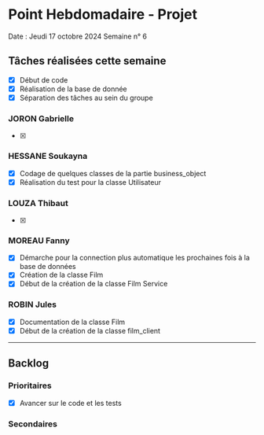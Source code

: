 # Point Hebdomadaire - Projet

Date : Jeudi 17 octobre 2024
Semaine n° 6

## Tâches réalisées cette semaine
- [x] Début de code
- [x] Réalisation de la base de donnée
- [x] Séparation des tâches au sein du groupe

### JORON Gabrielle

- [x]  

### HESSANE Soukayna
- [x] Codage de quelques classes de la partie business_object
- [x] Réalisation du test pour la classe Utilisateur

### LOUZA Thibaut
- [x] 

### MOREAU Fanny
- [x] Démarche pour la connection plus automatique les prochaines fois à la base de données
- [x] Création de la classe Film
- [x] Début de la création de la classe Film Service 

### ROBIN Jules

- [x] Documentation de la classe Film
- [x] Début de la création de la classe film_client
---

## Backlog

### Prioritaires
- [x] Avancer sur le code et les tests 

### Secondaires
